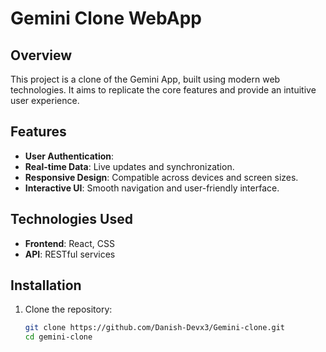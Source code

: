 # Gemini Clone WebApp

## Overview
This project is a clone of the Gemini App, built using modern web technologies. It aims to replicate the core features and provide an intuitive user experience.

## Features
- **User Authentication**: 
- **Real-time Data**: Live updates and synchronization.
- **Responsive Design**: Compatible across devices and screen sizes.
- **Interactive UI**: Smooth navigation and user-friendly interface.

## Technologies Used
- **Frontend**: React, CSS
- **API**: RESTful services

## Installation
1. Clone the repository:
   ```bash
   git clone https://github.com/Danish-Devx3/Gemini-clone.git
   cd gemini-clone
